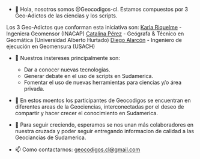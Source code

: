 - 👋 Hola, nosotros somos @Geocodigos-cl. Estamos compuestos por 3 Geo-Adictos de las ciencias y los scripts.

Los 3 Geo-Adictos que conforman esta iniciativa son:
  [Karla Riquelme](https://www.linkedin.com/in/karlariquelmecarrillo/) - Ingeniera Geomensor (INACAP)
  [Catalina Pérez](https://www.linkedin.com/in/catalina-perez-n/) - Geógrafa & Técnico en Geomática (Universidad Alberto Hurtado)
  [Diego Alarcón](https://www.linkedin.com/in/diegoalarc%C3%B3nd%C3%ADaz/) - Ingeniero de ejecución en Geomensura (USACH)

- 👀 Nuestros instereses principalmente son:
  * Dar a conocer nuevas tecnologias.
  * Generar debate en el uso de scripts en Sudamerica.
  * Fomentar el uso de nuevas herramientas para ciencias y/o área privada.
  
- 🌱 En estos moentos los participantes de Geocodigos se encuentran en diferentes areas de la Geociencias, interconectadas por el deseo de compartir y hacer crecer el conocimiento en Sudamerica.

- 💞️ Para seguir creciendo, esperamos se nos unan más colaboradores en nuestra cruzada y poder seguir entregando informacion de calidad a las Geociancias de Sudamerica.

- 📫 Como contactarnos: geocodigos.cl@gmail.com

<!---
Geocodigos-cl/Geocodigos-cl is a ✨ special ✨ repository because its `README.md` (this file) appears on your GitHub profile.
You can click the Preview link to take a look at your changes.
--->
